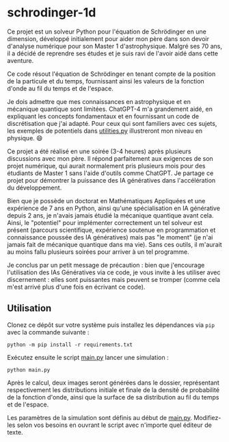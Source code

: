 # schrodinger-1d

Ce projet est un solveur Python pour l'équation de Schrödinger en une dimension, développé initialement pour aider mon père dans son devoir d'analyse numérique pour son Master 1 d'astrophysique. Malgré ses 70 ans, il a décidé de reprendre ses études et je suis ravi de l'avoir aidé dans cette aventure.

Ce code résout l'équation de Schrödinger en tenant compte de la position de la particule et du temps, fournissant ainsi les valeurs de la fonction d'onde au fil du temps et de l'espace.

Je dois admettre que mes connaissances en astrophysique et en mécanique quantique sont limitées. ChatGPT-4 m'a grandement aidé, en expliquant les concepts fondamentaux et en fournissant un code de discrétisation que j'ai adapté. Pour ceux qui sont familiers avec ces sujets, les exemples de potentiels dans [utilities.py](utilities.py) illustreront mon niveau en physique. 😄

Ce projet a été réalisé en une soirée (3-4 heures) après plusieurs discussions avec mon père. Il répond parfaitement aux exigences de son projet numérique, qui aurait normalement pris plusieurs mois pour des étudiants de Master 1 sans l'aide d'outils comme ChatGPT. Je partage ce projet pour démontrer la puissance des IA génératives dans l'accélération du développement.

Bien que je possède un doctorat en Mathématiques Appliquées et une expérience de 7 ans en Python, ainsi qu'une spécialisation en IA générative depuis 2 ans, je n'avais jamais étudié la mécanique quantique avant cela. Ainsi, le "potentiel" pour implémenter correctement un tel solveur est présent (parcours scientifique, expérience soutenue en programmation et connaissance poussée des IA génératives) mais pas "le moment" (je n'ai jamais fait de mécanique quantique dans ma vie). Sans ces outils, il m'aurait au moins fallu plusieurs soirées pour arriver à un tel programme.

Je conclus par un petit message de précaution : bien que j'encourage l'utilisation des IAs Génératives via ce code, je vous invite à les utiliser avec discernement : elles sont puissantes mais peuvent se tromper (comme cela m'est arrivé plus d'une fois en écrivant ce code).

## Utilisation

Clonez ce dépôt sur votre système puis installez les dépendances via `pip` avec la commande suivante :

```shell
python -m pip install -r requirements.txt
```

Exécutez ensuite le script [main.py](main.py) lancer une simulation :

```shell
python main.py
```

Après le calcul, deux images seront générées dans le dossier, représentant respectivement les distributions initiale et finale de la densité de probabilité de la fonction d'onde, ainsi que la surface de sa distribution au fil du temps et de l'espace.

Les paramètres de la simulation sont définis au début de [main.py](main.py). Modifiez-les selon vos besoins en ouvrant le script avec n'importe quel éditeur de texte.
